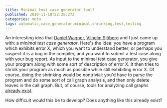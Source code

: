 ```yaml
---
title: Minimal test case generator tool?
published: 2010-11-18T22:28:27Z
categories: meta
tags: automatic,case,generator,minimal,shrinking,test,testing
---
```


An interesting idea that <a href="http://www.dmwit.com/">Daniel Wagner</a>, <a href="http://www.seas.upenn.edu/~vilhelm/">Vilhelm Sjöberg</a> and I just came up with: a <i>minimal test case generator</i>.  Here's the idea: you have a program which exhibits error X, which you want to understand better; or perhaps you suspect it is a bug in the compiler, and you want to submit a test case along with your bug report.  As input to the minimal test case generator, you give your program along with some sort of description of error X.  It then tries to shrink your program as much as possible while still exhibiting error X.  Of course, doing the shrinking would be nontrivial: you'd have to parse the program and do some sort of call graph analysis, and then only delete leaves in the call graph.  But, of course, tools for analyzing call graphs <a href="http://hackage.haskell.org/package/SourceGraph">already exist</a>.

How difficult would this be to develop?  Does anything like this already exist?

